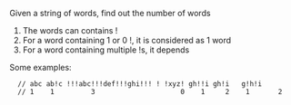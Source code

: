 Given a string of words, find out the number of words

1. The words can contains ! 
2. For a word containing 1 or 0 !, it is considered as 1 word
3. For a word containing multiple !s, it depends

Some examples:

      // abc ab!c !!!abc!!!def!!!ghi!!! ! !xyz! gh!!i gh!i   g!h!i 
      // 1    1         3    			  	  0    1     2    1       2 
